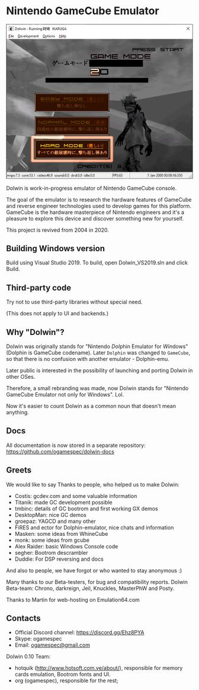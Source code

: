 # Nintendo GameCube Emulator

![PNG](https://github.com/ogamespec/dolwin-docs/blob/master/ScreenShots/Ikaruga_0130.png)

Dolwin is work-in-progress emulator of Nintendo GameCube console.

The goal of the emulator is to research the hardware features of GameCube and reverse engineer technologies used to develop games for this platform.
GameCube is the hardware masterpiece of Nintendo engineers and it's a pleasure to explore this device and discover something new for yourself.

This project is revived from 2004 in 2020.

## Building Windows version

Build using Visual Studio 2019. To build, open Dolwin_VS2019.sln and click Build.

## Third-party code

Try not to use third-party libraries without special need.

(This does not apply to UI and backends.)

## Why "Dolwin"?

Dolwin was originally stands for "Nintendo *Dol*phin Emulator for *Win*dows" (Dolphin is GameCube codename).
Later `Dolphin` was changed to `GameCube`, so that there is no confusion with another emulator - Dolphin-emu.

Later public is interested in the possibility of launching and porting Dolwin in other OSes.

Therefore, a small rebranding was made, now Dolwin stands for "Nintendo GameCube Emulator not only for Windows". Lol.

Now it's easier to count Dolwin as a common noun that doesn't mean anything.

## Docs

All documentation is now stored in a separate repository: https://github.com/ogamespec/dolwin-docs

## Greets

We would like to say Thanks to people, who helped us to make Dolwin:
- Costis: gcdev.com and some valuable information
- Titanik: made GC development possible
- tmbinc: details of GC bootrom and first working GX demos
- DesktopMan: nice GC demos
- groepaz: YAGCD and many other
- FiRES and ector for Dolphin-emulator, nice chats and information
- Masken: some ideas from WhineCube
- monk: some ideas from gcube
- Alex Raider: basic Windows Console code
- segher: Bootrom descrambler
- Duddie: For DSP reversing and docs

And also to people, we have forgot or who wanted to stay anonymous :)

Many thanks to our Beta-testers, for bug and compatibility reports.
Dolwin Beta-team: Chrono, darkreign, Jeil, Knuckles, MasterPhW and Posty.

Thanks to Martin for web-hosting on Emulation64.com

## Contacts

- Official Discord channel: https://discord.gg/Ehz8PYA
- Skype: ogamespec
- Email: ogamespec@gmail.com

Dolwin 0.10 Team:
- hotquik (http://www.hotsoft.com.ve/about/), responsible for memory cards emulation, Bootrom fonts and UI.
- org (ogamespec), responsible for the rest;
